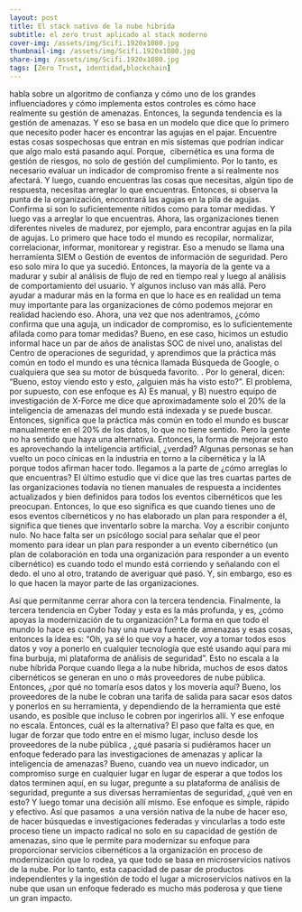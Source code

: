```yaml
---
layout: post
title: El stack nativo de la nube hibrida
subtitle: el zero trust aplicado al stack moderno
cover-img: /assets/img/Scifi.1920x1080.jpg
thumbnail-img: /assets/img/Scifi.1920x1080.jpg
share-img: /assets/img/Scifi.1920x1080.jpg
tags: [Zero Trust, identidad,blockchain]
---
```



habla sobre un algoritmo de confianza y cómo uno de los grandes influenciadores y cómo implementa estos controles es cómo hace realmente su gestión de amenazas. Entonces, la segunda tendencia es la gestión de amenazas. Y eso se basa en un modelo que dice que lo primero que necesito poder hacer es encontrar las agujas en el pajar. Encuentre estas cosas sospechosas que entran en mis sistemas que podrían indicar que algo malo está pasando aquí. Porque,  cibernética es una forma de gestión de riesgos, no solo de gestión del cumplimiento. Por lo tanto, es necesario evaluar un indicador de compromiso frente a si realmente nos afectará. Y luego, cuando encuentras las cosas que necesitas, algún tipo de respuesta, necesitas arreglar lo que encuentras. Entonces, si observa la punta de la organización, encontrará las agujas en la pila de agujas. Confirma si son lo suficientemente nítidos como para tomar medidas. Y luego vas a arreglar lo que encuentras. Ahora, las organizaciones tienen diferentes niveles de madurez, por ejemplo, para encontrar agujas en la pila de agujas. Lo primero que hace todo el mundo es recopilar, normalizar, correlacionar, informar, monitorear y registrar. Eso a menudo se llama una herramienta SIEM o Gestión de eventos de información de seguridad. Pero eso solo mira lo que ya sucedió. Entonces, la mayoría de la gente va a madurar y subir al análisis de flujo de red en tiempo real y luego al análisis de comportamiento del usuario. Y algunos incluso van más allá. Pero ayudar a madurar más en la forma en que lo hace es en realidad un tema muy importante para las organizaciones de cómo podemos mejorar en realidad haciendo eso. Ahora, una vez que nos adentramos, ¿cómo confirma que una aguja, un indicador de compromiso, es lo suficientemente afilada como para tomar medidas? Bueno, en ese caso, hicimos un estudio informal hace un par de años de analistas SOC de nivel uno, analistas del Centro de operaciones de seguridad, y aprendimos que la práctica más común en todo el mundo es una técnica llamada Búsqueda de Google, o cualquiera que sea su motor de búsqueda favorito. . Por lo general, dicen: “Bueno, estoy viendo esto y esto, ¿alguien más ha visto esto?”. El problema, por supuesto, con ese enfoque es A) Es manual, y B) nuestro equipo de investigación de X-Force me dice que aproximadamente solo el 20% de la inteligencia de amenazas del mundo está indexada y se puede buscar. Entonces, significa que la práctica más común en todo el mundo es buscar manualmente en el 20% de los datos, lo que no tiene sentido. Pero la gente no ha sentido que haya una alternativa. Entonces, la forma de mejorar esto es aprovechando la inteligencia artificial, ¿verdad? Algunas personas se han vuelto un poco cínicas en la industria en torno a la cibernética y la IA porque todos afirman hacer todo. llegamos a la parte de ¿cómo arreglas lo que encuentras? El último estudio que vi dice que las tres cuartas partes de las organizaciones todavía no tienen manuales de respuesta a incidentes actualizados y bien definidos para todos los eventos cibernéticos que les preocupan. Entonces, lo que eso significa es que cuando tienes uno de esos eventos cibernéticos y no has elaborado un plan para responder a él, significa que tienes que inventarlo sobre la marcha.  Voy a escribir conjunto nulo. No hace falta ser un psicólogo social para señalar que el peor momento para idear un plan para responder a un evento cibernético (un plan de colaboración en toda una organización para responder a un evento cibernético) es cuando todo el mundo está corriendo y señalando con el dedo. el uno al otro, tratando de averiguar qué pasó. Y, sin embargo, eso es lo que hacen la mayor parte de las organizaciones. 

Así que permítanme cerrar ahora con la tercera tendencia. Finalmente, la tercera tendencia en Cyber Today y esta es la más profunda, y es, ¿cómo apoyas la modernización de tu organización? La forma en que todo el mundo lo hace es cuando hay una nueva fuente de amenazas y esas cosas, entonces la idea es: “Oh, ya sé lo que voy a hacer, voy a tomar todos esos datos y voy a ponerlo en cualquier tecnología que esté usando aquí para mi fina burbuja, mi plataforma de análisis de seguridad”. Esto no escala a la nube híbrida Porque cuando llega a la nube híbrida, muchos de esos datos cibernéticos se generan en uno o más proveedores de nube pública. Entonces, ¿por qué no tomaría esos datos y los movería aquí? Bueno, los proveedores de la nube le cobran una tarifa de salida para sacar esos datos y ponerlos en su herramienta, y dependiendo de la herramienta que esté usando, es posible que incluso le cobren por ingerirlos allí. Y ese enfoque no escala. Entonces, cuál es la alternativa? El paso que falta es que, en lugar de forzar que todo entre en el mismo lugar, incluso desde los proveedores de la nube pública , ¿qué pasaría si pudiéramos hacer un enfoque federado para las investigaciones de amenazas y aplicar la inteligencia de amenazas? Bueno, cuando vea un nuevo indicador, un compromiso surge en cualquier lugar en lugar de esperar a que todos los datos terminen aquí, en su lugar, pregunte a su plataforma de análisis de seguridad, pregunte a sus diversas herramientas de seguridad, ¿qué ven en esto? Y luego tomar una decisión allí mismo. Ese enfoque es simple, rápido y efectivo. Así que pasamos  a una versión nativa de la nube de hacer eso, de hacer búsquedas e investigaciones federadas y vincularlas a todo este proceso tiene un impacto radical no solo en su capacidad de gestión de amenazas, sino que le permite para modernizar su enfoque para proporcionar servicios cibernéticos a la organización en proceso de modernización que lo rodea, ya que todo se basa en microservicios nativos de la nube. Por lo tanto, esta capacidad de pasar de productos independientes y la ingestión de todo el lugar a microservicios nativos en la nube que usan un enfoque federado es mucho más poderosa y que tiene un gran impacto.
